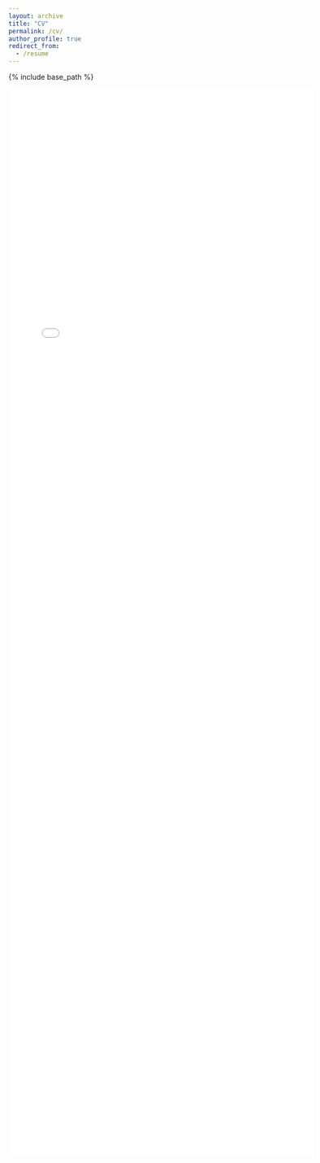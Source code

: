 ```yaml
---
layout: archive
title: "CV"
permalink: /cv/
author_profile: true
redirect_from:
  - /resume
---
```


{% include base_path %}

<embed src="/files/CV.pdf" width="600px" height="2100px" />
